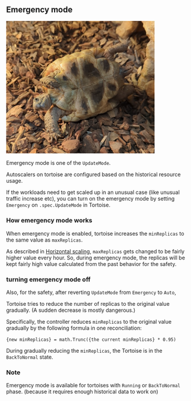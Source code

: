 ## Emergency mode

<img alt="Tortoise" src="images/emergency.png" width="400px"/>

Emergency mode is one of the `UpdateMode`.

Autoscalers on tortoise are configured based on the historical resource usage.

If the workloads need to get scaled up in an unusual case (like unusual traffic increase etc),
you can turn on the emergency mode by setting `Emergency` on `.spec.UpdateMode` in Tortoise.

### How emergency mode works

When emergency mode is enabled, tortoise increases the `minReplicas` to the same value as `maxReplicas`.

As described in [Horizontal scaling](./horizontal.md), `maxReplicas` gets changed to be fairly higher value every hour.
So, during emergency mode, the replicas will be kept fairly high value calculated from the past behavior for the safety.

### turning emergency mode off

Also, for the safety, after reverting `UpdateMode` from `Emergency` to `Auto`,

Tortoise tries to reduce the number of replicas to the original value gradually.
(A sudden decrease is mostly dangerous.)

Specifically, the controller reduces `minReplicas` to the original value gradually by the following formula in one reconciliation:

```
{new minReplicas} = math.Trunc({the current minReplicas} * 0.95)
```

During gradually reducing the `minReplicas`, the Tortoise is in the `BackToNormal` state.

### Note

Emergency mode is available for tortoises with `Running` or `BackToNormal` phase.
(because it requires enough historical data to work on)
